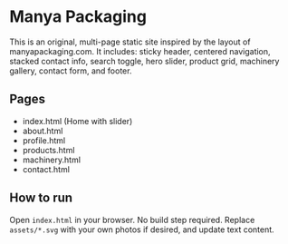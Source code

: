 # Manya Packaging 

This is an original, multi-page static site inspired by the layout of manyapackaging.com.
It includes: sticky header, centered navigation, stacked contact info, search toggle,
hero slider, product grid, machinery gallery, contact form, and footer.

## Pages
- index.html (Home with slider)
- about.html
- profile.html
- products.html
- machinery.html
- contact.html

## How to run
Open `index.html` in your browser. No build step required.
Replace `assets/*.svg` with your own photos if desired, and update text content.
